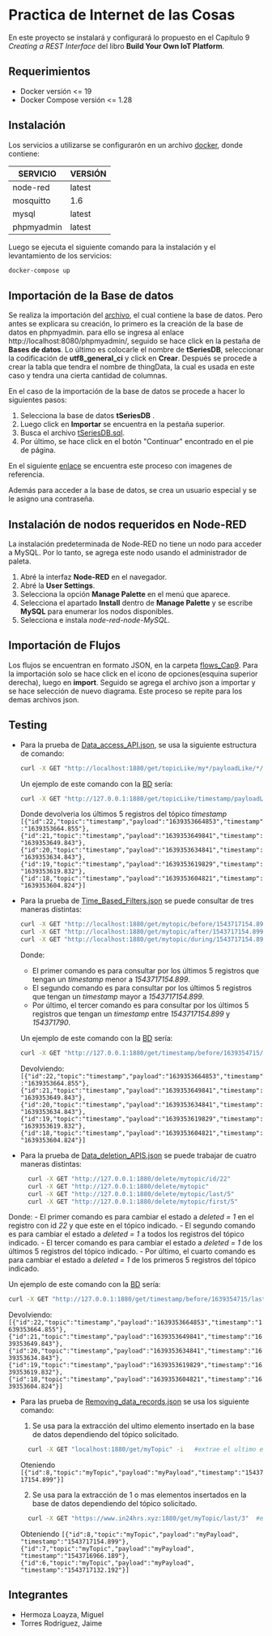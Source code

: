 # Practica de Internet de las Cosas
En este proyecto se instalará y configurará lo propuesto en el Capítulo 9 *Creating a REST Interface* del libro **Build Your Own IoT Platform**.
## Requerimientos
- Docker versión <= 19
- Docker Compose versión <= 1.28

## Instalación

Los servicios a utilizarse se configurarón en un archivo [docker](docker-compose.yml), donde contiene:

| SERVICIO| VERSIÓN|
| ----- | ---- |
| node-red | latest|
| mosquitto| 1.6|
| mysql| latest|
| phpmyadmin| latest|

Luego se ejecuta el siguiente comando para la instalación y el levantamiento de los servicios:
```bash
docker-compose up
```

## Importación de la Base de datos
Se realiza la importación del [archivo](base_de_datos/tSeriesDB.sql), el cual contiene la base de datos. Pero antes se explicara su creación, lo primero es la creación de la base de datos en phpmyadmin. para ello se ingresa al enlace http://localhost:8080/phpmyadmin/, seguido se hace click en la pestaña de **Bases de datos**. Lo último es colocarle el nombre de **tSeriesDB**, seleccionar la codificación de **utf8_general_ci** y click en **Crear**. Después se procede a crear la tabla que tendra el nombre de thingData, la cual es usada en este caso y tendra una cierta cantidad de columnas.

En el caso de la importación de la base de datos se procede a hacer lo siguientes pasos:
1. Selecciona la base de datos **tSeriesDB** .
2. Luego click en **Importar** se encuentra en la pestaña superior.
3. Busca el archivo [tSeriesDB.sql](base_de_datos/tSeriesDB.sql).
4. Por último, se hace click en el botón "Continuar" encontrado en el pie de página.

En el siguiente [enlace](https://help.wnpower.com/hc/es/articles/360043459551-Importar-tu-base-de-datos-MySQL-desde-un-archivo-SQL-en-phpMyAdmin) se encuentra este proceso con imagenes de referencia.

Además para acceder a la base de datos, se crea un usuario especial y se le asigno una contraseña.

## Instalación de nodos requeridos en Node-RED

La instalación predeterminada de Node-RED no tiene un nodo para acceder a MySQL. Por lo tanto, se agrega este nodo usando el administrador de paleta.

1. Abré la interfaz **Node-RED** en el navegador.
2. Abré la **User Settings**.
3. Selecciona la opción **Manage Palette** en el menú que aparece. 
4. Selecciona el apartado **Install** dentro de **Manage Palette** y se escribe **MySQL** para enumerar los nodos disponibles. 
5. Selecciona e instala *node-red-node-MySQL*.

## Importación de Flujos
Los flujos se encuentran en  formato JSON, en la carpeta [flows_Cap9](flows_Cap9).
Para la importación solo se hace click en el icono de opciones(esquina superior derecha), luego en **import**. Seguido se agrega el archivo json a importar y se hace selección de nuevo diagrama. Este proceso se repite para los demas archivos json.

## Testing
* Para la prueba de [Data_access_API.json](flows_Cap9/Data_access_API.json), se usa la siguiente estructura de comando:

  ```bash
  curl -X GET "http://localhost:1880/get/topicLike/my*/payloadLike/*/last/5"
  ```
  Un ejemplo de este comando con la [BD](base_de_datos/tSeriesDB.sql) sería:
  ```bash
  curl -X GET "http://127.0.0.1:1880/get/topicLike/timestamp/payloadLike/*/last/5"
  ```
  Donde devolveria los últimos 5 registros del tópico *timestamp*
  ```[{"id":22,"topic":"timestamp","payload":"1639353664853","timestamp":"1639353664.855"},{"id":21,"topic":"timestamp","payload":"1639353649841","timestamp":"1639353649.843"},{"id":20,"topic":"timestamp","payload":"1639353634841","timestamp":"1639353634.843"},{"id":19,"topic":"timestamp","payload":"1639353619829","timestamp":"1639353619.832"},{"id":18,"topic":"timestamp","payload":"1639353604821","timestamp":"1639353604.824"}] ```
  
* Para la prueba de [Time_Based_Filters.json](flows_Cap9/Time_Based_Filters.json) se puede consultar de tres maneras distintas:

  ```bash
  curl -X GET "http://localhost:1880/get/mytopic/before/1543717154.899/last/5"
  curl -X GET "http://localhost:1880/get/mytopic/after/1543717154.899/last/5"
  curl -X GET "http://localhost:1880/get/mytopic/during/1543717154.899/154371790/last/5"
  ```
  Donde:
    - El primer comando es para consultar por los últimos 5 registros que tengan un *timestamp* menor a *1543717154.899*.
    - El segundo comando es para consultar por los últimos 5 registros que tengan un *timestamp* mayor a *1543717154.899*.
    - Por último, el tercer comando es para consultar por los últimos 5 registros que tengan un *timestamp* entre *1543717154.899* y *154371790*.
  
   Un ejemplo de este comando con la [BD](base_de_datos/tSeriesDB.sql) sería:
  ```bash
  curl -X GET "http://127.0.0.1:1880/get/timestamp/before/1639354715/last/5"
  ```
  Devolviendo:
  ```[{"id":22,"topic":"timestamp","payload":"1639353664853","timestamp":"1639353664.855"},{"id":21,"topic":"timestamp","payload":"1639353649841","timestamp":"1639353649.843"},{"id":20,"topic":"timestamp","payload":"1639353634841","timestamp":"1639353634.843"},{"id":19,"topic":"timestamp","payload":"1639353619829","timestamp":"1639353619.832"},{"id":18,"topic":"timestamp","payload":"1639353604821","timestamp":"1639353604.824"}]```

* Para la prueba de [Data_deletion_APIS.json](flows_Cap9/Data_deletion_APIS.json) se puede trabajar de cuatro maneras distintas:

  ```bash
    curl -X GET "http://127.0.0.1:1880/delete/mytopic/id/22"
    curl -X GET "http://127.0.0.1:1880/delete/mytopic"
    curl -X GET "http://127.0.0.1:1880/delete/mytopic/last/5"
    curl -X GET "http://127.0.0.1:1880/delete/mytopic/first/5"
  ```
  
 Donde:
    - El primer comando es para cambiar el estado a *deleted = 1* en el registro con id *22* y que este en el tópico indicado.
    - El segundo comando es para cambiar el estado a *deleted = 1* a todos los registros del tópico indicado.
    - El tercer comando es para cambiar el estado a *deleted = 1* de los últimos 5 registros del tópico indicado.
    - Por último, el cuarto comando es para cambiar el estado a *deleted = 1* de los primeros 5 registros del tópico indicado.
  
   Un ejemplo de este comando con la [BD](base_de_datos/tSeriesDB.sql) sería:
  ```bash
  curl -X GET "http://127.0.0.1:1880/get/timestamp/before/1639354715/last/5"
  ```
  Devolviendo:
  ```[{"id":22,"topic":"timestamp","payload":"1639353664853","timestamp":"1639353664.855"},{"id":21,"topic":"timestamp","payload":"1639353649841","timestamp":"1639353649.843"},{"id":20,"topic":"timestamp","payload":"1639353634841","timestamp":"1639353634.843"},{"id":19,"topic":"timestamp","payload":"1639353619829","timestamp":"1639353619.832"},{"id":18,"topic":"timestamp","payload":"1639353604821","timestamp":"1639353604.824"}]```

* Para las prueba de [Removing_data_records.json](flows_Cap9/Removing_data_records.json) se usa los siguiente comando:

    1. Se usa para la extracción del ultimo elemento insertado en la base de datos dependiendo del tópico solicitado.

    ```bash
      curl -X GET "localhost:1880/get/myTopic" -i   #extrae el ultimo elemento insertado del tópico mytopic
    ```

    Oteniendo ```[{"id":8,"topic":"myTopic","payload":"myPayload","timestamp":"1543717154.899"}]```

    2. Se usa para la extracción de 1 o mas elementos insertados en la base de datos dependiendo del tópico solicitado.

    ```bash
      curl -X GET "https://www.in24hrs.xyz:1880/get/myTopic/last/3"  #extrae los 3 ultimos elementos insertados del tópico mytopic
    ```
    Obteniendo ```[{"id":8,"topic":"myTopic","payload":"myPayload", "timestamp":"1543717154.899"}, {"id":7,"topic":"myTopic","payload":"myPayload",
    "timestamp":"1543716966.189"}, {"id":6,"topic":"myTopic","payload":"myPayload", "timestamp":"1543717132.192"}] ```

## Integrantes

- Hermoza Loayza, Miguel
- Torres Rodríguez, Jaime

